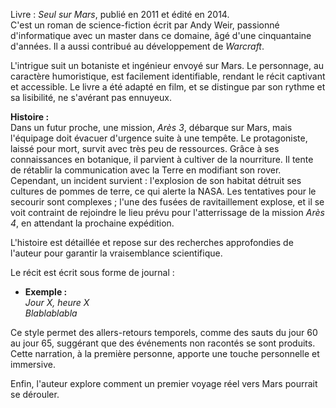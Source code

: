 

Livre : _Seul sur Mars_, publié en 2011 et édité en 2014.  
C'est un roman de science-fiction écrit par Andy Weir, passionné d'informatique avec un master dans ce domaine, âgé d'une cinquantaine d'années. Il a aussi contribué au développement de _Warcraft_.

L'intrigue suit un botaniste et ingénieur envoyé sur Mars. Le personnage, au caractère humoristique, est facilement identifiable, rendant le récit captivant et accessible. Le livre a été adapté en film, et se distingue par son rythme et sa lisibilité, ne s'avérant pas ennuyeux.

**Histoire :**  
Dans un futur proche, une mission, _Arès 3_, débarque sur Mars, mais l'équipage doit évacuer d'urgence suite à une tempête. Le protagoniste, laissé pour mort, survit avec très peu de ressources. Grâce à ses connaissances en botanique, il parvient à cultiver de la nourriture. Il tente de rétablir la communication avec la Terre en modifiant son rover. Cependant, un incident survient : l'explosion de son habitat détruit ses cultures de pommes de terre, ce qui alerte la NASA. Les tentatives pour le secourir sont complexes ; l'une des fusées de ravitaillement explose, et il se voit contraint de rejoindre le lieu prévu pour l'atterrissage de la mission _Arès 4_, en attendant la prochaine expédition.

L'histoire est détaillée et repose sur des recherches approfondies de l'auteur pour garantir la vraisemblance scientifique.

Le récit est écrit sous forme de journal :

- **Exemple :**  
    _Jour X, heure X_  
    _Blablablabla_

Ce style permet des allers-retours temporels, comme des sauts du jour 60 au jour 65, suggérant que des événements non racontés se sont produits. Cette narration, à la première personne, apporte une touche personnelle et immersive.

Enfin, l'auteur explore comment un premier voyage réel vers Mars pourrait se dérouler.